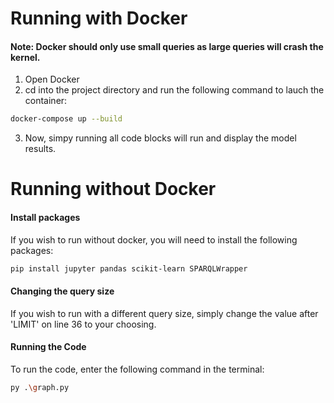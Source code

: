 
# Running with Docker

#### Note: Docker should only use small queries as large queries will crash the kernel.

1. Open Docker
2. cd into the project directory and run the following command to lauch the container:
```bash
docker-compose up --build
```

3. Now, simpy running all code blocks will run and display the model results.



# Running without Docker


#### Install packages
If you wish to run without docker, you will need to install the following packages:

```bash
pip install jupyter pandas scikit-learn SPARQLWrapper 
```

#### Changing the query size

If you wish to run with a different query size, simply change the value after 'LIMIT' on line 36 to your choosing.

#### Running the Code

To run the code, enter the following command in the terminal:
```bash
py .\graph.py
```

